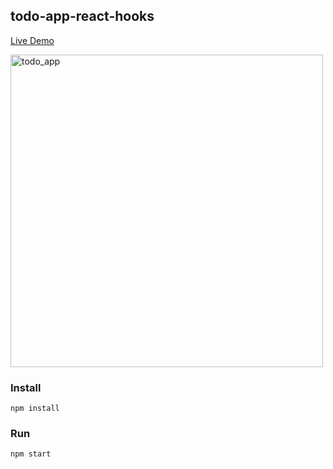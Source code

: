 ## todo-app-react-hooks

<a href="https://hardcore-almeida-f77d99.netlify.app" target="_blank">Live Demo</a>

<img width="500" alt="todo_app" src="https://user-images.githubusercontent.com/6517308/112773133-17afdd80-9035-11eb-887b-f141bdccb539.png">

### Install
`npm install`

### Run
`npm start`

